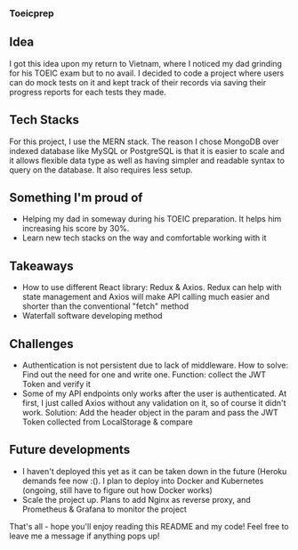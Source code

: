 ### Toeicprep

## Idea
I got this idea upon my return to Vietnam, where I noticed my dad grinding for his TOEIC exam but to no avail. I decided
to code a project where users can do mock tests on it and kept track of their records via saving their progress reports for
each tests they made.

## Tech Stacks
For this project, I use the MERN stack. The reason I chose MongoDB over indexed database like MySQL or PostgreSQL is that it 
is easier to scale and it allows flexible data type as well as having simpler and readable syntax to query on the database. It
also requires less setup.

## Something I'm proud of
- Helping my dad in someway during his TOEIC preparation. It helps him increasing his score by 30%.
- Learn new tech stacks on the way and comfortable working with it

## Takeaways
- How to use different React library: Redux & Axios. Redux can help with state management and Axios will make API calling much
easier and shorter than the conventional "fetch" method
- Waterfall software developing method

## Challenges
- Authentication is not persistent due to lack of middleware. How to solve: Find out the need for one and write one. Function: collect
the JWT Token and verify it
- Some of my API endpoints only works after the user is authenticated. At first, I just called Axios without any validation on it, so
of course it didn't work. Solution: Add the header object in the param and pass the JWT Token collected from LocalStorage & compare

## Future developments
- I haven't deployed this yet as it can be taken down in the future (Heroku demands fee now :(). I plan to deploy into Docker and Kubernetes
(ongoing, still have to figure out how Docker works)
- Scale the project up. Plans to add Nginx as reverse proxy, and Prometheus & Grafana to monitor the project

That's all - hope you'll enjoy reading this README and my code! Feel free to leave me a message if anything pops up!
